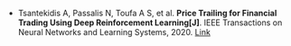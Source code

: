 * Tsantekidis A, Passalis N, Toufa A S, et al. <b>Price Trailing for Financial Trading Using Deep Reinforcement Learning[J]</b>. IEEE Transactions on Neural Networks and Learning Systems, 2020. [Link](https://ieeexplore.ieee.org/abstract/document/9112694/)